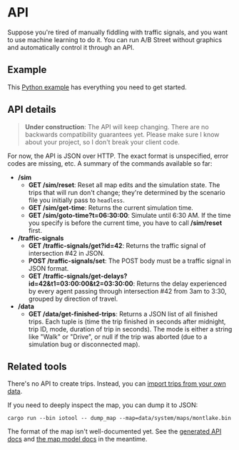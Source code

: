 # API

Suppose you're tired of manually fiddling with traffic signals, and you want to
use machine learning to do it. You can run A/B Street without graphics and
automatically control it through an API.

## Example

This
[Python example](https://github.com/dabreegster/abstreet/blob/master/headless/examples/python_client.py)
has everything you need to get started.

## API details

> **Under construction**: The API will keep changing. There are no backwards
> compatibility guarantees yet. Please make sure I know about your project, so I
> don't break your client code.

For now, the API is JSON over HTTP. The exact format is unspecified, error codes
are missing, etc. A summary of the commands available so far:

- **/sim**
  - **GET /sim/reset**: Reset all map edits and the simulation state. The trips
    that will run don't change; they're determined by the scenario file you
    initially pass to `headless`.
  - **GET /sim/get-time**: Returns the current simulation time.
  - **GET /sim/goto-time?t=06:30:00**: Simulate until 6:30 AM. If the time you
    specify is before the current time, you have to call **/sim/reset** first.
- **/traffic-signals**
  - **GET /traffic-signals/get?id=42**: Returns the traffic signal of
    intersection #42 in JSON.
  - **POST /traffic-signals/set**: The POST body must be a traffic signal in
    JSON format.
  - **GET /traffic-signals/get-delays?id=42&t1=03:00:00&t2=03:30:00**: Returns
    the delay experienced by every agent passing through intersection #42 from
    3am to 3:30, grouped by direction of travel.
- **/data**
  - **GET /data/get-finished-trips**: Returns a JSON list of all finished trips.
    Each tuple is (time the trip finished in seconds after midnight, trip ID,
    mode, duration of trip in seconds). The mode is either a string like "Walk"
    or "Drive", or null if the trip was aborted (due to a simulation bug or
    disconnected map).

## Related tools

There's no API to create trips. Instead, you can
[import trips from your own data](https://dabreegster.github.io/abstreet/trafficsim/travel_demand.html#custom-import).

If you need to deeply inspect the map, you can dump it to JSON:

```
cargo run --bin iotool -- dump_map --map=data/system/maps/montlake.bin
```

The format of the map isn't well-documented yet. See the
[generated API docs](https://dabreegster.github.io/abstreet/rustdoc/map_model/index.html)
and [the map model docs](https://dabreegster.github.io/abstreet/map/index.html)
in the meantime.
